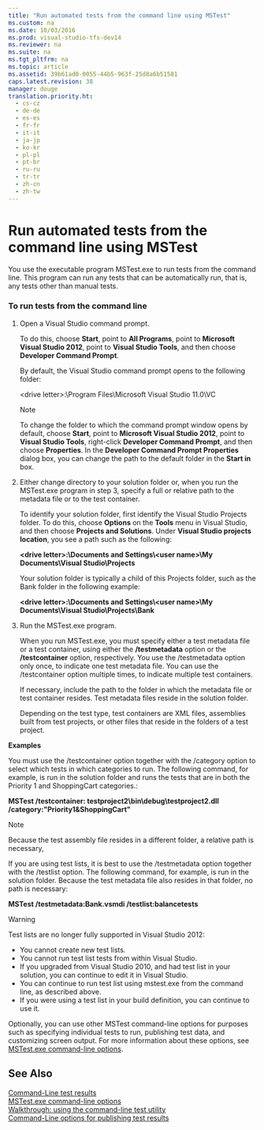 ```yaml
---
title: "Run automated tests from the command line using MSTest"
ms.custom: na
ms.date: 10/03/2016
ms.prod: visual-studio-tfs-dev14
ms.reviewer: na
ms.suite: na
ms.tgt_pltfrm: na
ms.topic: article
ms.assetid: 39b61ad0-0055-44b5-963f-25d8a6b51581
caps.latest.revision: 38
manager: douge
translation.priority.ht: 
  - cs-cz
  - de-de
  - es-es
  - fr-fr
  - it-it
  - ja-jp
  - ko-kr
  - pl-pl
  - pt-br
  - ru-ru
  - tr-tr
  - zh-cn
  - zh-tw
---
```

# Run automated tests from the command line using MSTest
You use the executable program MSTest.exe to run tests from the command line. This program can run any tests that can be automatically run, that is, any tests other than manual tests.  
  
### To run tests from the command line  
  
1.  Open a Visual Studio command prompt.  
  
     To do this, choose **Start**, point to **All Programs**, point to **Microsoft Visual Studio 2012**, point to **Visual Studio Tools**, and then choose **Developer Command Prompt**.  
  
     By default, the Visual Studio command prompt opens to the following folder:  
  
     <drive letter\>:\Program Files\Microsoft Visual Studio 11.0\VC  
  
    > [!NOTE]
    >  To change the folder to which the command prompt window opens by default, choose **Start**, point to **Microsoft Visual Studio 2012**, point to **Visual Studio Tools**, right-click **Developer Command Prompt**, and then choose **Properties**. In the **Developer Command Prompt Properties** dialog box, you can change the path to the default folder in the **Start in** box.  
  
2.  Either change directory to your solution folder or, when you run the MSTest.exe program in step 3, specify a full or relative path to the metadata file or to the test container.  
  
     To identify your solution folder, first identify the Visual Studio Projects folder. To do this, choose **Options** on the **Tools** menu in Visual Studio, and then choose **Projects and Solutions**. Under **Visual Studio projects location**, you see a path such as the following:  
  
     **<drive letter\>:\Documents and Settings\\<user name\>\My Documents\Visual Studio\Projects**  
  
     Your solution folder is typically a child of this Projects folder, such as the Bank folder in the following example:  
  
     **<drive letter\>:\Documents and Settings\\<user name\>\My Documents\Visual Studio\Projects\Bank**  
  
3.  Run the MSTest.exe program.  
  
     When you run MSTest.exe, you must specify either a test metadata file or a test container, using either the **/testmetadata** option or the **/testcontainer** option, respectively. You use the /testmetadata option only once, to indicate one test metadata file. You can use the /testcontainer option multiple times, to indicate multiple test containers.  
  
     If necessary, include the path to the folder in which the metadata file or test container resides. Test metadata files reside in the solution folder.  
  
     Depending on the test type, test containers are XML files, assemblies built from test projects, or other files that reside in the folders of a test project.  
  
 **Examples**  
  
 You must use the /testcontainer option together with the /category option to select which tests in which categories to run. The following command, for example, is run in the solution folder and runs the tests that are in both the Priority 1 and ShoppingCart categories.:  
  
 **MSTest /testcontainer: testproject2\bin\debug\testproject2.dll /category:"Priority1&ShoppingCart"**  
  
> [!NOTE]
>  Because the test assembly file resides in a different folder, a relative path is necessary,  
  
 If you are using test lists, it is best to use the /testmetadata option together with the /testlist option. The following command, for example, is run in the solution folder. Because the test metadata file also resides in that folder, no path is necessary:  
  
 **MSTest /testmetadata:Bank.vsmdi /testlist:balancetests**  
  
> [!WARNING]
>  Test lists are no longer fully supported in Visual Studio 2012:  
>   
>  -   You cannot create new test lists.  
> -   You cannot run test list tests from within Visual Studio.  
> -   If you upgraded from Visual Studio 2010, and had test list in your solution, you can continue to edit it in Visual Studio.  
> -   You can continue to run test list using mstest.exe from the command line, as described above.  
> -   If you were using a test list in your build definition, you can continue to use it.  
  
 Optionally, you can use other MSTest command-line options for purposes such as specifying individual tests to run, publishing test data, and customizing screen output. For more information about these options, see [MSTest.exe command-line options](../dv_TeamTestALM/MSTest.exe-command-line-options.md).  
  
## See Also  
 [Command-Line test results](../dv_TeamTestALM/Command-Line-test-results.md)   
 [MSTest.exe command-line options](../dv_TeamTestALM/MSTest.exe-command-line-options.md)   
 [Walkthrough: using the command-line test utility](../dv_TeamTestALM/Walkthrough--using-the-command-line-test-utility.md)   
 [Command-Line options for publishing test results](../dv_TeamTestALM/Command-Line-options-for-publishing-test-results.md)